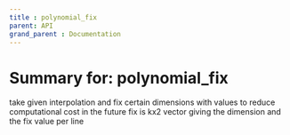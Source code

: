 ```yaml
---
title : polynomial_fix
parent: API
grand_parent : Documentation
---
```

# Summary for: **polynomial_fix**

take given interpolation and fix certain dimensions with values to reduce
computational cost in the future
fix is kx2 vector giving the dimension and the fix value per line

